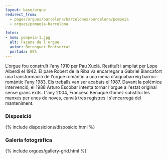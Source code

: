 ```yaml
---
layout: base/orgue
redirect_from:
  - pages/orgues/barcelona/barcelones/barcelona/pompeia
  - orgues/pompeia-barcelona

fotos:
- nom: pompeia-1.jpg
  alt: Façana de l'orgue
  autor: Berenguer Montserrat
  portada: 66%
---
```


L'orgue fou construït l'any 1910 per Pau Xuclà. Restituït i ampliat per Lope Alberdi el 1942. El pare Robert de la Riba 
va encarregar a Gabriel Blancafort una transformació de l'orgue romàntic a una mena d'aiguabarreig barroc-romàntic l'any 1983. 
Els treballs van ser acabats el 1987. Davant la polèmica intervenció, el 1988 Arturo Escobar intenta tornar l'orgue a l'estat
original sense grans èxits. L'any 2004, Francesc Benaque Gómez substituí les manxes per unes de noves, canvià tres registres
i s'encarregà del manteniment. 

### Disposició

{% include disposicions/disposicio.html %}

### Galeria fotogràfica

{% include orgues/gallery-grid.html %}
